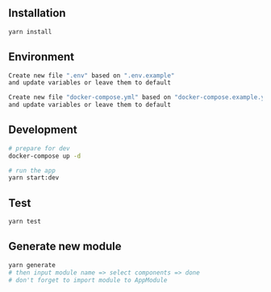## Installation

```bash
yarn install
```

## Environment

```bash
Create new file ".env" based on ".env.example" 
and update variables or leave them to default

Create new file "docker-compose.yml" based on "docker-compose.example.yml"
and update variables or leave them to default
```

## Development

```bash
# prepare for dev
docker-compose up -d

# run the app
yarn start:dev
```

## Test

```bash
yarn test
```

## Generate new module

```bash
yarn generate
# then input module name => select components => done
# don't forget to import module to AppModule
```
